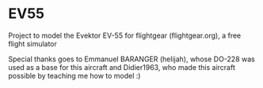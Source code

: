 # EV55
Project to model the Evektor EV-55 for flightgear (flightgear.org), a free flight simulator


Special thanks goes to Emmanuel BARANGER (helijah), whose DO-228 was used as a base for this aircraft and Didier1963, who made this aircraft possible by teaching me how to model :)
